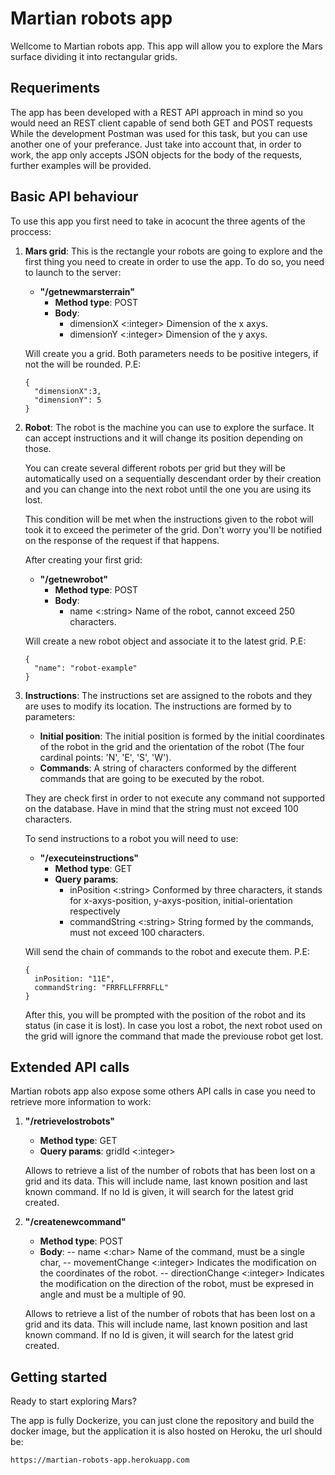 # Martian robots app
Wellcome to Martian robots app. This app will allow you to explore the Mars surface dividing it into rectangular grids.

## Requeriments
The app has been developed with a REST API approach in mind so you would need an REST client capable of send both GET and POST requests
While the development Postman was used for this task, but you can use another one of your preferance. Just take into account that, in order to work, the app only
accepts JSON objects for the body of the requests, further examples will be provided.

## Basic API behaviour
To use this app you first need to take in acocunt the three agents of the proccess: 

  1. **Mars grid**: This is the rectangle your robots are going to explore and the first thing you need  to create in order to use the app.
      To do so, you need to launch to the server:
     - **"/getnewmarsterrain"**
       - **Method type**: POST
       - **Body**:
          - dimensionX <:integer> Dimension of the x axys.
          - dimensionY <:integer> Dimension of the y axys.

      Will create you a grid. Both parameters needs to be positive integers, if not the will be rounded.
      P.E:
      ```
      { 
        "dimensionX":3, 
        "dimensionY": 5 
      }
      ```
 
  2. **Robot**: The robot is the machine you can use to explore the surface. It can accept instructions and it will change its position depending on those. 
      
      You can create several different robots per grid but they will be automatically used on a sequentially descendant order by their creation and you can change into the next robot until the one you are using its lost.
      
      This condition will be met when the instructions given to the robot will took it to exceed the perimeter of the grid. Don't worry you'll be notified on the response of the request if that happens.
      
      After creating your first grid:
     - **"/getnewrobot"**
       - **Method type**: POST
       - **Body**:
          - name <:string> Name of the robot, cannot exceed 250 characters.

      Will create a new robot object and associate it to the latest grid.
      P.E:
      ```
      { 
        "name": "robot-example"
      }
      ```

  3. **Instructions**: The instructions set are assigned to the robots and they are uses to modify its location. The instructions are formed by to parameters:
     - **Initial position**: The initial position is formed by the initial coordinates of the robot in the grid and the orientation of the robot (The four cardinal points: 'N', 'E', 'S', 'W'). 
     - **Commands**: A string of characters conformed by the different commands that are going to be executed by the robot.

      They are check first in order to not execute any command not supported on the database. Have in mind that the string must not exceed 100 characters. 

      To send instructions to a robot you will need to use:
      
     - **"/executeinstructions"**
       - **Method type**: GET
       - **Query params**:
          - inPosition <:string> Conformed by three characters, it stands for x-axys-position, y-axys-position, initial-orientation respectively
          - commandString <:string> String formed by the commands, must not exceed 100 characters.
          
      Will send the chain of commands to the robot and execute them.
      P.E:
      ```
      { 
        inPosition: "11E",
        commandString: "FRRFLLFFRRFLL"
      }    
      ```
     
      After this, you will be prompted with the position of the robot and its status (in case it is lost).
      In case you lost a robot, the next robot used on the grid will ignore the command that made the previouse robot get lost.
      
## Extended API calls
Martian robots app also expose some others API calls in case you need to retrieve more information to work:

  1. **"/retrievelostrobots"**
     - **Method type**: GET
     - **Query params**: <optional> gridId <:integer>
     
     Allows to retrieve a list of the number of robots that has been lost on a grid and its data. This will include name, last known position and last known command.
     If no Id is given, it will search for the latest grid created.
     

  2. **"/createnewcommand"**
     - **Method type**: POST
     - **Body**: 
       -- name <:char> Name of the command, must be a single char,
       -- movementChange <:integer> Indicates the modification on the coordinates of the robot.
       -- directionChange <:integer> Indicates the modification on the direction of the robot, must be expresed in angle and must be a multiple of 90.
       

     Allows to retrieve a list of the number of robots that has been lost on a grid and its data. This will include name, last known position and last known command.
     If no Id is given, it will search for the latest grid created.
     
## Getting started
Ready to start exploring Mars?

The app is fully Dockerize, you can just clone the repository and build the docker image, but the application it is also hosted on Heroku, the url should be:

```
https://martian-robots-app.herokuapp.com
```
     
     
     
     
     
     